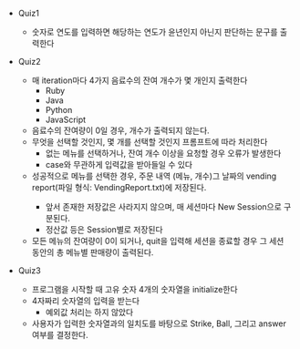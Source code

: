 * Quiz1
	* 숫자로 연도를 입력하면 해당하는 연도가 윤년인지 아닌지 판단하는 문구를 출력한다

* Quiz2
	* 매 iteration마다 4가지 음료수의 잔여 개수가 몇 개인지 출력한다
		* Ruby
		* Java
		* Python
		* JavaScript
	* 음료수의 잔여량이 0일 경우, 개수가 출력되지 않는다.
	* 무엇을 선택할 것인지, 몇 개를 선택할 것인지 프롬프트에 따라 처리한다
		* 없는 메뉴를 선택하거나, 잔여 개수 이상을 요청할 경우 오류가 발생한다
		* case와 무관하게 입력값을 받아들일 수 있다
	* 성공적으로 메뉴를 선택한 경우, 주문 내역 (메뉴, 개수)그 날짜의 vending report(파일 형식: VendingReport<Date>.txt)에 저장된다.
		* 앞서 존재한 저장값은 사라지지 않으며, 매 세션마다 New Session으로 구분된다.
		* 정산값 등은 Session별로 저장된다
	* 모든 메뉴의 잔여량이 0이 되거나, quit을 입력해 세션을 종료할 경우 그 세션 동안의 총 메뉴별 판매량이 출력된다.

* Quiz3
	* 프로그램을 시작할 때 고유 숫자 4개의 숫자열을 initialize한다
	* 4자짜리 숫자열의 입력을 받는다
		* 예외값 처리는 하지 않았다
	* 사용자가 입력한 숫자열과의 일치도를 바탕으로 Strike, Ball, 그리고 answer 여부를 결정한다.